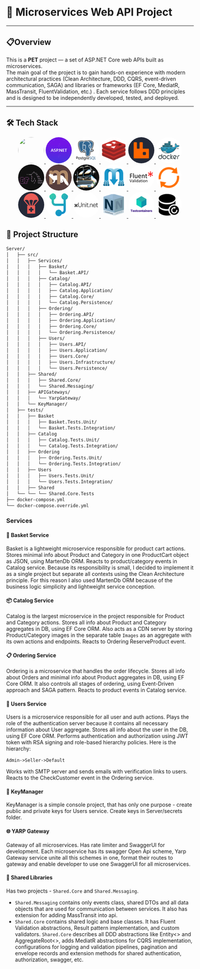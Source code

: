 # 🚀 Microservices Web API Project 
---
## 📋Overview 
This is a **PET** project — a set of ASP.NET Core web APIs built as microservices.  
The main goal of the project is to gain hands-on experience with modern architectural practices  (Clean Architecture, DDD, CQRS, event-driven communication, SAGA) and libraries or frameworks (EF Core, MediatR, MassTransit, FluentValidation, etc.) . Each service follows DDD principles and is designed to be independently developed, tested, and deployed.

---

## 🛠️ Tech Stack
<p align="center">
  <a href="https://dotnet.microsoft.com/en-us/" title=".NET 8" >
    <img src="https://cdn.jsdelivr.net/gh/devicons/devicon/icons/dotnetcore/dotnetcore-original.svg" width="70" height="70" style="border-radius: 50%; "/> 
  </a> 
  <a href="https://docs.microsoft.com/en-us/aspnet/core/?view=aspnetcore-8.0" title="ASP.NET Core"> 
    <img src="./assets/readme/asp.net.jpeg" width="70" height="70" style="border-radius: 50%;"/> 
  </a>   
  <a href="https://www.postgresql.org" title="Postgre Sql"> 
    <img src="./assets/readme/postgres.svg" width="70" height="70" style="border-radius: 50%;"/> 
  </a> 
  <a href="https://redis.io/" title="Redis"> 
    <img src="./assets/readme/redis.png" width="70" height="70" style="border-radius: 50%;"/> 
  </a> 
  <a href="https://www.rabbitmq.com/" title="Rabbit Mq"> 
    <img src="./assets/readme/rabbitmq.svg" width="70" height="70" style="border-radius: 50%;"/> 
  </a> 
  <a href="https://www.docker.com/" title="Docker"> 
    <img src="./assets/readme/docker.svg" width="70" height="70" style="border-radius: 50%;"/> 
  </a> 
  <a href="https://learn.microsoft.com/en-us/ef/" title="Entity Framework Core"> 
    <img src="./assets/readme/efcore.svg" width="70" height="70" style="border-radius: 50%;"/> 
  </a>
  <a href="https://martendb.io/" title="Marten Db"> 
    <img src="./assets/readme/marten.png" width="70" height="70" style="border-radius: 50%;"/> 
  </a>
  <a href="https://masstransit.io/" title="MassTransit"> 
    <img src="./assets/readme/masstransit.svg" width="70" height="70" style="border-radius: 50%;"/> 
  </a>
  <a href="https://github.com/LuckyPennySoftware/MediatR" title="MediatR"> 
    <img src="./assets/readme/mediatr.png" width="70" height="70" style="border-radius: 50%;"/> 
  </a>  
  <a href="https://github.com/FluentValidation/FluentValidation" title="Fluent Validation"> 
    <img src="./assets/readme/fluentvalidation.png" width="70" height="70" style="border-radius: 50%;"/> 
  </a>
  <a href="https://github.com/MapsterMapper/Mapster" title="Mapster"> 
    <img src="./assets/readme/mapster.png" width="70" height="70" style="border-radius: 50%;"/> 
  </a>
  <a href="https://github.com/CarterCommunity/Carter" title="Carter"> 
    <img src="./assets/readme/carter.png" width="70" height="70" style="border-radius: 50%;"/> 
  </a>
  <a href="https://github.com/dotnet/yarp" title="Yarp"> 
    <img src="./assets/readme/yarp.png" width="70" height="70" style="border-radius: 50%;"/> 
  </a>
  <a href="https://xunit.net/?tabs=cs" title="xUnit"> 
    <img src="./assets/readme/xunit.png" width="70" height="70" style="border-radius: 50%;"/> 
  </a>
  <a href="https://nsubstitute.github.io/" title="NSubstitute"> 
    <img src="./assets/readme/nsub.png" width="70" height="70" style="border-radius: 50%;"/> 
  </a>
  <a href="https://testcontainers.com/" title="Testcontainers "> 
    <img src="./assets/readme/testcont.png" width="70" height="70" style="border-radius: 50%;"/> 
  </a>
  <a href="https://github.com/jbogard/Respawn" title="Respawn "> 
    <img src="./assets/readme/respawn.png" width="70" height="70" style="border-radius: 50%;"/> 
  </a>
</p>

## 📁 Project Structure
```
Server/
│   ├── src/
│   │   ├── Services/
│   │   │   ├── Basket/
│   │   │   │   └── Basket.API/
│   │   │   ├── Catalog/
│   │   │   │   ├── Catalog.API/
│   │   │   │   ├── Catalog.Application/
│   │   │   │   ├── Catalog.Core/
│   │   │   │   └── Catalog.Persistence/
│   │   │   ├── Ordering/
│   │   │   │   ├── Ordering.API/
│   │   │   │   ├── Ordering.Application/
│   │   │   │   ├── Ordering.Core/
│   │   │   │   └── Ordering.Persistence/
│   │   │   ├── Users/
│   │   │   │   ├── Users.API/
│   │   │   │   ├── Users.Application/
│   │   │   │   ├── Users.Core/
│   │   │   │   ├── Users.Infrastructure/
│   │   │   │   └── Users.Persistence/
│   │   ├── Shared/
│   │   │   ├── Shared.Core/
│   │   │   └── Shared.Messaging/
│   │   ├── APIGateways/
│   │   │   └── YarpGateway/
│   │   └── KeyManager/
│   ├── tests/
│   │   ├── Basket
│   │   │   ├── Basket.Tests.Unit/
│   │   │   └── Basket.Tests.Integration/
│   │   ├── Catalog
│   │   │   ├── Catalog.Tests.Unit/
│   │   │   └── Catalog.Tests.Integration/
│   │   ├── Ordering
│   │   │   ├── Ordering.Tests.Unit/
│   │   │   └── Ordering.Tests.Integration/
│   │   ├── Users
│   │   │   ├── Users.Tests.Unit/
│   │   │   └── Users.Tests.Integration/
│   │   ├── Shared
│   └── └── └── Shared.Core.Tests
├── docker-compose.yml
└── docker-compose.override.yml
```
### Services
#### 🛒 Basket Service
Basket is a lightweight microservice responsible for product cart actions. Stores minimal info about Product and Category in one ProductCart object as JSON, using MartenDb ORM.
Reacts to product/category events in Catalog service.
Because its responsibility is small, I decided to implement it as a single project but separate all contexts using the Clean Architecture principle. For this reason I also used MartenDb ORM because of the business logic simplicity and lightweight service conception.
#### 📦 Catalog Service
Catalog is the largest microservice in the project responsible for Product and Category actions. Stores all info about Product and Category aggregates in DB, using EF Core ORM. Also acts as a CDN server by storing Product/Category images in the separate table `Images` as an aggregate with its own actions and endpoints.
Reacts to Ordering ReserveProduct event.
#### 📋 Ordering Service
Ordering is a microservice that handles the order lifecycle. Stores all info about Orders and minimal info about Product aggregates in DB, using EF Core ORM. It also controls all stages of ordering, using Event-Driven approach and SAGA pattern.
Reacts to product events in Catalog service.
#### 👥 Users Service
Users is a microservice responsible for all user and auth actions. Plays the role of the authentication server because it contains all necessary information about User aggregate. Stores all info about the user in the DB, using EF Core ORM.
Performs authentication and authorization using JWT token with RSA signing and role-based hierarchy policies.
Here is the hierarchy:
```
Admin->Seller->Default
```
Works with SMTP server and sends emails with verification links to users.
Reacts to the CheckCustomer event in the Ordering service.
#### 🔑 KeyManager
KeyManager is a simple console project, that has only one purpose - create public and private keys for Users service.
Create keys in Server/secrets folder.
#### 🌐 YARP Gateway
Gateway of all microservices. Has rate limiter and SwaggerUI for development. Each microservice has its swagger Open Api scheme, Yarp Gateway service unite all this schemes in one, format their routes to gateway and enable developer to use one SwaggerUI for all microservices.
#### 🔧 Shared Libraries
Has two projects - `Shared.Core` and `Shared.Messaging`. 
- `Shared.Messaging` contains only events class, shared DTOs and all data objects that are used for communication between services. It also has extension for adding MassTransit into api.
- `Shared.Core` contains shared logic and base classes. It has Fluent Validation abstractions, Result pattern implementation, and custom validators.
`Shared.Core` describes all DDD abstractions like Entity<> and AggregateRoot<>, adds MediatR abstractions for CQRS implementation, configurations for logging and validation pipelines,  pagination and envelope records and extension methods for shared authentication, authorization, swagger, etc.


